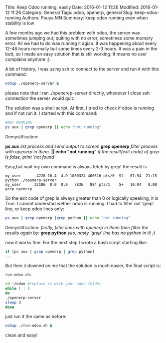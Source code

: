 Title: Keep Odoo running, easily
Date: 2016-01-12 11:26 
Modified: 2016-01-12 11:26 
Category: General
Tags: odoo, openerp, general 
Slug: keep-odoo-running
Authors: Pouya MN
Summary: keep odoo running even when stability is low

A few months ago we had this problem with odoo, the server was sometimes jumping out; quiting with no error, sometimes some momory error. All we had to do was running it agian. It was happening about every 12-48 hours normally but some times every 2-3 hours. It was a pain in the butt, so I made an easy solution that is still working. It means no user complains anymore ;).

A bit of history, I was using ssh to connect to the server and run it with this command:
```bash
nohup ./openerp-server &
``` 
please note that I ran ./openerep-server directly, whenever I close ssh connection the server would quit. 

The solution was a shell script. At first, I tried to check if odoo is running and if not run it. I started with this command:
```bash
#NOT WORKING
ps aux | grep openerp || echo "not running"
```
Demystification:

**ps aux** *list process and send output to screen*
**grep openerp** *filter process with openerp in them.*
**|| echo "not running"** *if the result(exit code) of grep is false, print 'not found'* 

Easy,but wait my own command is always fetch by grep! the result is 
```
my_user       4220 16.4  4.9 1080324 400516 pts/0  Sl   07:54  21:15 python ./openerp-server
my_user      32186  0.0  0.0   7836   884 pts/1    S+   10:04   0:00 grep openerp
```
So the exit code of grep is always greater than 0 or logically speeking, it is *True*. I cannot understad wether odoo is running. I had to filter out 'grep' line, or keep odoo lines only: 
```bash
ps aux | grep openerp |grep python || echo "not running"
```
Demysitification:
*firstly, filter lines with openerp in them then filter the results again by:*
**grep python** *yes, nasty 'grep' line has no python in it! ;)*

now it works fine. 
For the next step I wrote a bash script starting like:
```bash
if [ps aux | grep openerp | grep python] 
...
```
But then it downed on me that the solution is much easier, the final script is:
```bash
run-odoo.sh:

cd ~/odoo #replace it with your odoo folder
while [ : ]
do
./openerp-server
sleep 3
done
```
just run it the same as before:
```bash
nohup ./run-odoo.sh &
```
clean and easy! 